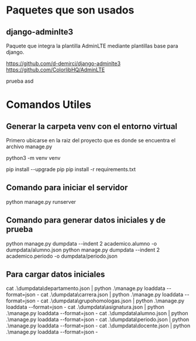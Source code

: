 # Paquetes que son usados

## django-adminlte3

Paquete que integra la plantilla AdminLTE mediante plantillas base para django.

https://github.com/d-demirci/django-adminlte3
https://github.com/ColorlibHQ/AdminLTE

prueba asd

# Comandos Utiles

## Generar la carpeta venv con el entorno virtual

Primero ubicarse en la raiz del proyecto que es donde se encuentra el archivo
manage.py

python3 -m venv venv

pip install --upgrade pip
pip install -r requirements.txt

## Comando para iniciar el servidor

python manage.py runserver

## Comando para generar datos iniciales y de prueba

python manage.py dumpdata --indent 2 academico.alumno -o dumpdata/alumno.json
python manage.py dumpdata --indent 2 academico.periodo -o dumpdata/periodo.json

## Para cargar datos iniciales 




cat .\dumpdata\departamento.json | python .\manage.py loaddata --format=json  -
cat .\dumpdata\carrera.json | python .\manage.py loaddata --format=json  -
cat .\dumpdata\grupohomologas.json | python .\manage.py loaddata --format=json  -
cat .\dumpdata\asignatura.json | python .\manage.py loaddata --format=json  -
cat .\dumpdata\alumno.json | python .\manage.py loaddata --format=json  -
cat .\dumpdata\periodo.json | python .\manage.py loaddata --format=json  -
cat .\dumpdata\docente.json | python .\manage.py loaddata --format=json  -
